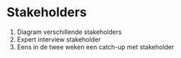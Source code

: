# Stakeholders

1. Diagram verschillende stakeholders
2. Expert interview stakeholder
3. Eens in de twee weken een catch-up met stakeholder